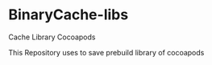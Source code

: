 # BinaryCache-libs
Cache Library Cocoapods

This Repository uses to save prebuild library of cocoapods
